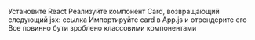 Установите React
Реализуйте компонент Card, возвращающий следующий jsx:  ссылка
Импортируйте card в App.js и отрендерите его
Все повинно бути зроблено классовими компонентами
